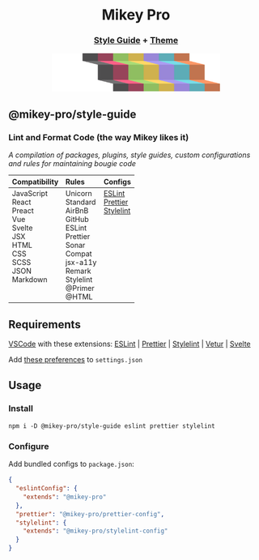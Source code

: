 <div width="100%" align="center">
  <h1>
    <b>Mikey Pro</b>
  </h1>
  <h3>
    <a href="https://github.com/mikey-pro/style-guide">Style Guide</a>
    +
    <a href="https://github.com/mikey-pro/theme">Theme</a>
  </h3>
  <a href="https://github.com/mikey-pro">
    <img src="img/mikey-pro-logo.svg" style="height: 75px" alt="Mikey Pro Logo" />
  </a>
  <br />
</div>

## **@mikey-pro/style-guide**

### Lint and Format Code (the way Mikey likes it)

_A compilation of packages, plugins, style guides, custom configurations and
rules for maintaining bougie code_

<table>
  <thead>
    <tr>
      <th align="left">Compatibility</a></th>
      <th align="left">Rules</a></th>
      <th align="left">Configs</a></th>
    </tr>
  </thead>
  <tbody>
    <tr>
      <td valign="top">
        JavaScript <br />
        React <br />
        Preact <br />
        Vue <br />
        Svelte<br />
        JSX <br />
        HTML <br />
        CSS <br />
        SCSS <br />
        JSON <br />
        Markdown <br />
      </td>
      <td valign="top">
        Unicorn <br />
        Standard <br />
        AirBnB <br />
        GitHub <br />
        ESLint <br />
        Prettier <br />
        Sonar <br />
        Compat <br />
        jsx-a11y <br />
        Remark <br />
        Stylelint <br />
        @Primer <br />
        @HTML
      </td>
      <td valign="top">
        <a href="https://github.com/mikey-pro/eslint-config">ESLint</a><br />
        <a href="https://github.com/mikey-pro/prettier-config">Prettier</a><br />
        <a href="https://github.com/mikey-pro/stylelint-config">Stylelint</a>
      </td>
    </tr>
  </tbody>
</table>

## Requirements

<a href="https://code.visualstudio.com/">VSCode</a> with these extensions:
<a href="https://marketplace.visualstudio.com/items?itemName=dbaeumer.vscode-eslint">ESLint</a> |
<a href="https://marketplace.visualstudio.com/items?itemName=esbenp.prettier-vscode">Prettier</a> |
<a href="https://marketplace.visualstudio.com/items?itemName=stylelint.vscode-stylelint">Stylelint</a> |
<a href="https://marketplace.visualstudio.com/items?itemName=octref.vetur">Vetur</a> |
<a href="https://marketplace.visualstudio.com/items?itemName=svelte.svelte-vscode">Svelte</a>

Add <a href="https://github.com/mikey-pro/style-guide/blob/main/vscode-settings.json">these preferences</a> to `settings.json`

## Usage

### Install

```shell
npm i -D @mikey-pro/style-guide eslint prettier stylelint
```

### Configure

Add bundled configs to `package.json`:

```json
{
  "eslintConfig": {
    "extends": "@mikey-pro"
  },
  "prettier": "@mikey-pro/prettier-config",
  "stylelint": {
    "extends": "@mikey-pro/stylelint-config"
  }
}
```
